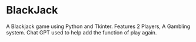 # BlackJack
A Blackjack game using Python and Tkinter. Features 2 Players, A Gambling system. Chat GPT used to help add the function of play again.
